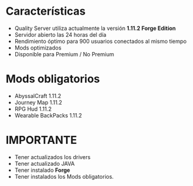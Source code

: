 

 

# Características
<ul>
  <li>Quality Server utiliza actualmente la versión <b>1.11.2 Forge Edition</b> </li>
  <li>Servidor abierto las 24 horas del día</li>
  <li>Rendimiento óptimo para 900 usuarios conectados al mismo tiempo</li>
  <li>Mods optimizados</li>
  <li>Disponible para Premium / No Premium</li>
</ul>


# Mods obligatorios
<ul>
  <li>AbyssalCraft 1.11.2 </li>
  <li>Journey Map 1.11.2</li>
  <li>RPG Hud 1.11.2</li>
  <li>Wearable BackPacks 1.11.2</li>
</ul>






# IMPORTANTE
<ul>
  <li>Tener actualizados los drivers </li>
  <li>Tener actualizado JAVA</li>
  <li>Tener instalado <b>Forge</b></li>
  <li>Tener instalados los Mods obligatorios.</li>
</ul>

